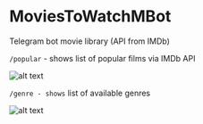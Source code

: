 # MoviesToWatchMBot
Telegram bot movie library (API from IMDb)

```/popular``` - shows list of popular films via IMDb API


![alt text](https://github.com/Fun1hero/MoviesToWatchMBot/blob/master/img/Screen%20Shot%202018-10-14%20at%2011.56.51%20AM.png?raw=true)


```/genre - shows``` list of available genres

![alt text](https://github.com/Fun1hero/MoviesToWatchMBot/blob/master/img/Screen%20Shot%202018-10-14%20at%2011.56.51%20AM.png?raw=true)
